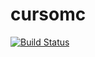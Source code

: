# cursomc
 [![Build Status](https://api.travis-ci.org/viniciosarodrigues/cursomc.svg?branch=master)](https://travis-ci.org/viniciosarodrigues/cursomc)
